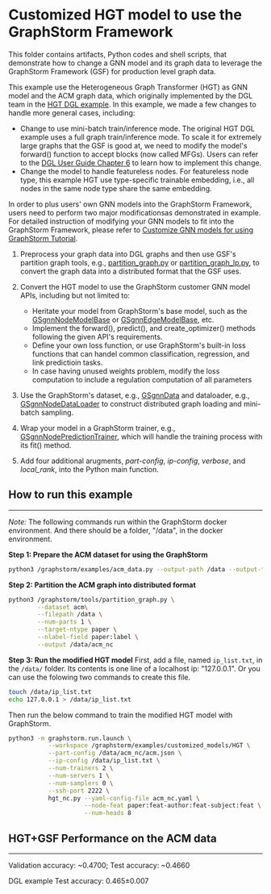 # Customized HGT model to use the GraphStorm Framework

This folder contains artifacts, Python codes and shell scripts, that demonstrate how to change a GNN model and its graph data to leverage the GraphStorm Framework (GSF) for production level graph data.

This example use the Heterogeneous Graph Transformer (HGT) as GNN model and the ACM graph data, which originally implemented by the DGL team in the [HGT DGL example](https://github.com/dmlc/dgl/tree/master/examples/pytorch/hgt). In this example, we made a few changes to handle more general cases, including:

- Change to use mini-batch train/inference mode. The original HGT DGL example uses a full graph train/inference mode. To scale it for extremely large graphs that the GSF is good at, we need to modify the model's forward() function to accept blocks (now called MFGs). Users can refer to the [DGL User Guide Chapter 6](https://docs.dgl.ai/en/1.0.x/guide/minibatch.html) to learn how to implement this change.
- Change the model to handle featureless nodes. For featureless node type, this example HGT use type-specific trainable embedding, i.e., all nodes in the same node type share the same embedding.

In order to plus users' own GNN models into the GraphStorm Framework, users need to perform two major modificationsas demonstrated in example. For detailed instruction of modifying your GNN models to fit into the GraphStorm Framework, please refer to [Customize GNN models for using GraphStorm Tutorial](https://github.com/awslabs/graphstorm/wiki/advanced-own-models).

1. Preprocess your graph data into DGL graphs and then use GSF's partition graph tools, e.g., [partition_graph.py](https://github.com/awslabs/graphstorm/blob/main/tools/partition_graph.py) or [partition_graph_lp.py](https://github.com/awslabs/graphstorm/blob/main/tools/partition_graph_lp.py), to convert the graph data into a distributed format that the GSF uses.

2. Convert the HGT model to use the GraphStorm customer GNN model APIs, including but not limited to:
    - Heritate your model from GraphStorm's base model, such as the [GSgnnNodeModelBase](https://github.com/awslabs/graphstorm/blob/main/python/graphstorm/model/node_gnn.py#L76) or [GSgnnEdgeModelBase](https://github.com/awslabs/graphstorm/blob/main/python/graphstorm/model/edge_gnn.py#L80), etc.
    - Implement the forward(), predict(), and create_optimizer() methods following the given API's requirements.
    - Define your own loss function, or use GraphStorm's built-in loss functions that can handel common classification, regression, and link predictioin tasks.
    - In case having unused weights problem, modify the loss computation to include a regulation computation of all parameters

3. Use the GraphStorm's dataset, e.g., [GSgnnData](https://github.com/awslabs/graphstorm/blob/main/python/graphstorm/dataloading/dataset.py#L157) and dataloader, e.g., [GSgnnNodeDataLoader](https://github.com/awslabs/graphstorm/blob/main/python/graphstorm/dataloading/dataloading.py#L544) to construct distributed graph loading and mini-batch sampling.

4. Wrap your model in a GraphStorm trainer, e.g., [GSgnnNodePredictionTrainer](https://github.com/awslabs/graphstorm/blob/main/python/graphstorm/trainer/np_trainer.py), which will handle the training process with its fit() method.

5. Add four additional arugments, *part-config*, *ip-config*, *verbose*, and *local_rank*, into the Python main function.

## How to run this example
---------------------------
*Note:* The following commands run within the GraphStorm docker environment. And there should be a folder, "/data", in the docker environment.

**Step 1: Prepare the ACM dataset for using the GraphStorm**
```bash
python3 /graphstorm/examples/acm_data.py --output-path /data --output-type dgl
```

**Step 2: Partition the ACM graph into distributed format**
```bash
python3 /graphstorm/tools/partition_graph.py \
        --dataset acm\
        --filepath /data \
        --num-parts 1 \
        --target-ntype paper \
        --nlabel-field paper:label \
        --output /data/acm_nc
```

**Step 3: Run the modified HGT model**
First, add a file, named `ip_list.txt`, in the `/data/` folder. Its contents is one line of a localhost ip: "127.0.0.1". Or you can use the folowing two commands to create this file.

```bash
touch /data/ip_list.txt
echo 127.0.0.1 > /data/ip_list.txt
```

Then run the below command to train the modified HGT model with GraphStorm.

```bash
python3 -m graphstorm.run.launch \
           --workspace /graphstorm/examples/customized_models/HGT \
           --part-config /data/acm_nc/acm.json \
           --ip-config /data/ip_list.txt \
           --num-trainers 2 \
           --num-servers 1 \
           --num-samplers 0 \
           --ssh-port 2222 \
           hgt_nc.py --yaml-config-file acm_nc.yaml \
                     --node-feat paper:feat-author:feat-subject:feat \
                     --num-heads 8
```

## HGT+GSF Performance on the ACM data
-----------------------------------------
Validation accuracy: ~0.4700; Test accuracy: ~0.4660

DGL example Test accuracy: 0.465±0.007